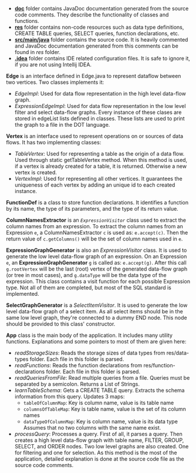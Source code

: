 - [**doc**](https://github.com/cmpe492-cg/sql2df/tree/master/doc) folder contains JavaDoc documentation generated from the source code comments. They describe the functionality of classes and functions.
- [**res**](https://github.com/cmpe492-cg/sql2df/tree/master/res) folder contains non-code resources such as data type definitions, CREATE TABLE queries, SELECT queries, function declarations, etc.
- [**src/main/java**](https://github.com/cmpe492-cg/sql2df/tree/master/src/main/java) folder contains the source code. It is heavily commented and JavaDoc documentation generated from this comments can be found in *res* folder.
- [**.idea**](https://github.com/cmpe492-cg/sql2df/tree/master/.idea) folder contains IDE related configuration files. It is safe to ignore it, if you are not using Intellij IDEA.

**Edge** is an interface defined in Edge.java to represent dataflow between two vertices. Two classes implements it:
- *EdgeImpl*: Used for data flow representation in the high level data-flow graph.
- *ExpressionEdgeImpl*: Used for data flow representation in the low level filter and select data-flow graphs.
Every instance of these clases are stored in edgeList lists defined in classes. These lists are used to print the graph to a file in the DOT language.

**Vertex** is an interface used to represent operations on or sources of data flows. It has two implementing classes:
- *TableVertex*: Used for representing a table as the origin of a data flow. Used through static getTableVertex method. When this method is used, if a vertex is already created for a table, it is returned. Otherwise a new vertex is created.
- *VertexImpl*: Used for representing all other vertices. It guarantees the uniqueness of each vertex by adding an unique id to each created instance.

**FunctionDef** is a class to store function declarations. It identifies a function by its name, the type of its parameters, and the type of its return value.

**ColumnNamesExtractor** is an *`ExpressionVisitor`* class used to extract the column names from an expression. To extract the column names from an Expression `e`, a ColumnNamesExtractor `c` is used as: `e.accept(c)`. Then the return value of `c.getColumns()` will be the set of column names used in `e`.

**ExpressionGraphGenerator** is also an *ExpressionVisitor* class. It is used to generate the low level data-flow graph of an expression. On an Expression `e`, an **ExpressionGraphGenerator** `g` is called as: `e.accept(g)`. After this call `g.rootVertex` will be the last (root) vertex of the generated data-flow graph (or tree in most cases), and `g.dataType` will be the data type of the expression. This class contains a visit function for each possible Expression type. Not all of them are completed, but most of the SQL standard is implemented.

**SelectGraphGenerator** is a *SelectItemVisitor*. It is used to generate the low level data-flow graph of a select item. As all select items should be in the same low level graph, they're connected to a dummy END node. This node should be provided to this class' constructor.

**App** class is the main body of the application. It includes many utility functions. Explanations and some pointers to most of them are given here:
- *readStorageSizes*: Reads the storage sizes of data types from res/data-types folder. Each file in this folder is parsed.
- *readFunctions*: Reads the function declarations from res/function-declarations folder. Each file in this folder is parsed.
- *readQueriesFromFile*: Read multiple queries from a file. Queries must be separated by a semicolon. Returns a List of Strings.
- *learnTableSchema*: Gets a CREATE TABLE query. Extracts the schema information from this query. Updates 3 maps:
  - `tableOfColumnMap`: Key is column name, value is its table name
  - `columnsOfTableMap`: Key is table name, value is the set of its column names
  - `dataTypeOfColumnMap`: Key is column name, value is its data type
  Assumes that no two columns with the same name exist.
- *processQuery*: Processes a query. First of all, it parses a query. Then creates a high level data-flow graph with table name, FILTER, GROUP, SELECT, and ORDER nodes. Two low level graphs are also created. One for filtering and one for selection. As this method is the most of the application, detailed explanation is done at the source code file as the source code comments.